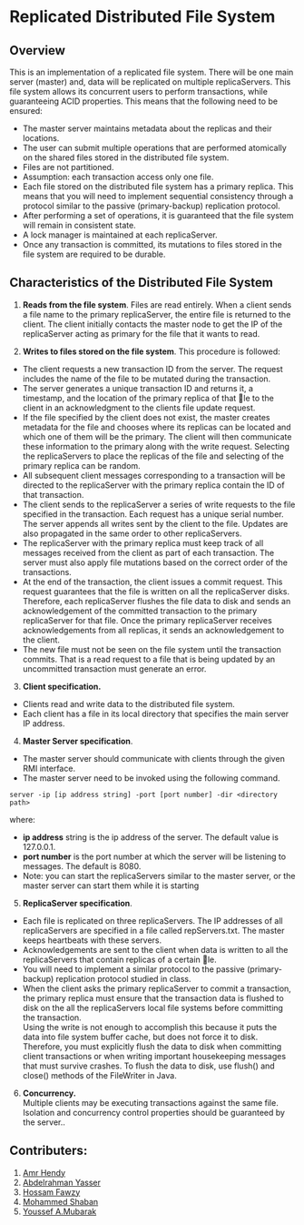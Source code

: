 # Replicated Distributed File System

## Overview
This is an implementation of a replicated file system. There will be one main server (master) and, data will be replicated on multiple replicaServers. This file system allows its concurrent users to perform transactions, while guaranteeing ACID properties. This means that the following need to be ensured:  
  - The master server maintains metadata about the replicas and their locations.
  - The user can submit multiple operations that are performed atomically on the shared files stored in the distributed file system.
  - Files are not partitioned.
  - Assumption: each transaction access only one file.
  - Each file stored on the distributed file system has a primary replica. This means that you will need to implement sequential consistency through a protocol similar to the passive (primary-backup) replication protocol.
  - After performing a set of operations, it is guaranteed that the file system will remain in consistent state.
  - A lock manager is maintained at each replicaServer.
  - Once any transaction is committed, its mutations to files stored in the file system are required to be durable.

## Characteristics of the Distributed File System
1. **Reads from the file system**. Files are read entirely. When a client sends a file name to the primary replicaServer, the entire file is returned to the client. The client initially contacts the master node to get the IP of the replicaServer acting as primary for the file that it wants to read.

2. **Writes to files stored on the file system**. This procedure is followed:
  - The client requests a new transaction ID from the server. The request includes the name of the file to be mutated during the transaction.  
  - The server generates a unique transaction ID and returns it, a timestamp, and the location of the primary replica of that le to the client in an acknowledgment to the clients file update request.  
  - If the file specified by the client does not exist, the master creates metadata for the file and chooses where its replicas can be located and which one of them will be the primary. The client will then communicate these information to the primary along with the write request. Selecting the replicaServers to place the replicas of the file and selecting of the primary replica can be random.
  - All subsequent client messages corresponding to a transaction will be directed to the replicaServer with the primary replica contain the ID of that transaction.
  - The client sends to the replicaServer a series of write requests to the file specified in the transaction. Each request has a unique serial number. The server appends all writes sent by the client to the file. Updates are also propagated in the same order to other replicaServers.
  - The replicaServer with the primary replica must keep track of all messages received from the client as part of each transaction. The server must also apply file mutations based on the correct order of the transactions.
  - At the end of the transaction, the client issues a commit request. This request guarantees that the file is written on all the replicaServer disks. Therefore, each replicaServer flushes the file data to disk and sends an acknowledgement of the committed transaction to the primary replicaServer for that file. Once the primary replicaServer receives acknowledgements from all replicas, it sends an acknowledgement to the client.
  - The new file must not be seen on the file system until the transaction commits. That is a read request to a file that is being updated by an uncommitted transaction must generate an error.

3. **Client specification.**
  - Clients read and write data to the distributed file system.
  - Each client has a file in its local directory that specifies the main server IP address.

4. **Master Server specification**.
  - The master server should communicate with clients through the given RMI interface.
  - The master server need to be invoked using the following command.
  ```
  server -ip [ip address string] -port [port number] -dir <directory path>
  ```
  where:
  - **ip address** string is the ip address of the server. The default value is
  127.0.0.1.
  - **port number** is the port number at which the server will be listening to messages. The default is 8080.
  - Note: you can start the replicaServers similar to the master server, or the master server can start them while it is starting

5. **ReplicaServer specification**.
  - Each file is replicated on three replicaServers. The IP addresses of all             replicaServers are specified in a file called repServers.txt. The master keeps       heartbeats with these servers.
  - Acknowledgements are sent to the client when data is written to all the             replicaServers that contain replicas of a certain le.
  - You will need to implement a similar protocol to the passive (primary-backup)       replication protocol studied in class.
  - When the client asks the primary replicaServer to commit a transaction, the         primary replica must ensure that the transaction data is flushed to disk on the     all the replicaServers local file systems before committing the transaction.  
    Using the write is not enough to accomplish this because it puts the data into      file system buffer cache, but does not force it to disk. Therefore, you must        explicitly flush the data to disk when committing client transactions or when        writing important housekeeping messages that must survive crashes. To flush the      data to disk, use flush() and close() methods of the FileWriter in Java.

6. **Concurrency.**  
Multiple clients may be executing transactions against the same file. Isolation and concurrency control properties should be guaranteed by the server..

## Contributers:
1. [Amr Hendy](https://github.com/AmrHendy) 
2. [Abdelrahman Yasser](https://github.com/Abdelrhman-Yasser)
3. [Hossam Fawzy](https://github.com/hosamelsafty)
4. [Mohammed Shaban](https://github.com/mohamed-shaapan)
5. [Youssef A.Mubarak](https://github.com/youssef-ahmed)
